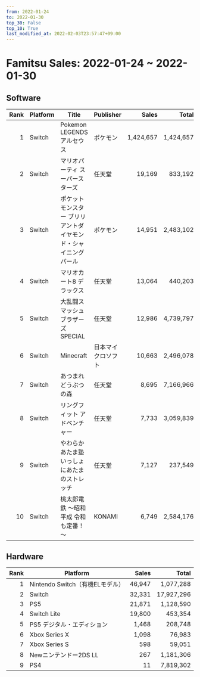 ```yaml
---
from: 2022-01-24
to: 2022-01-30
top_30: False
top_10: True
last_modified_at: 2022-02-03T23:57:47+09:00
---
```

# Famitsu Sales: 2022-01-24 ~ 2022-01-30
## Software
| Rank | Platform | Title | Publisher | Sales | Total | Rate | New |
| -: | -- | -- | -- | -: | -: | -: | -- |
| 1 | Switch | Pokemon LEGENDS アルセウス | ポケモン | 1,424,657 | 1,424,657 |  | **New** |
| 2 | Switch | マリオパーティ スーパースターズ | 任天堂 | 19,169 | 833,192 |  |  |
| 3 | Switch | ポケットモンスター ブリリアントダイヤモンド・シャイニングパール | ポケモン | 14,951 | 2,483,102 |  |  |
| 4 | Switch | マリオカート8 デラックス | 任天堂 | 13,064 | 440,203 |  |  |
| 5 | Switch | 大乱闘スマッシュブラザーズ SPECIAL | 任天堂 | 12,986 | 4,739,797 |  |  |
| 6 | Switch | Minecraft | 日本マイクロソフト | 10,663 | 2,496,078 |  |  |
| 7 | Switch | あつまれ どうぶつの森 | 任天堂 | 8,695 | 7,166,966 |  |  |
| 8 | Switch | リングフィット アドベンチャー | 任天堂 | 7,733 | 3,059,839 |  |  |
| 9 | Switch | やわらかあたま塾 いっしょにあたまのストレッチ | 任天堂 | 7,127 | 237,549 |  |  |
| 10 | Switch | 桃太郎電鉄 ～昭和 平成 令和も定番！～ | KONAMI | 6,749 | 2,584,176 |  |  |

## Hardware
| Rank | Platform | Sales | Total |
| -: | -- | -: | -: |
| 1 | Nintendo Switch（有機ELモデル） | 46,947 | 1,077,288 |
| 2 | Switch | 32,331 | 17,927,296 |
| 3 | PS5 | 21,871 | 1,128,590 |
| 4 | Switch Lite | 19,800 | 453,354 |
| 5 | PS5 デジタル・エディション | 1,468 | 208,748 |
| 6 | Xbox Series X | 1,098 | 76,983 |
| 7 | Xbox Series S | 598 | 59,051 |
| 8 | Newニンテンドー2DS LL | 267 | 1,181,306 |
| 9 | PS4 | 11 | 7,819,302 |